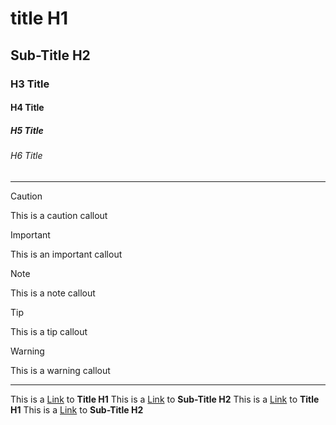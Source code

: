 # title H1
## Sub-Title H2
### H3 Title
#### H4 Title
##### H5 Title
###### H6 Title

---

>[!CAUTION]
> This is a caution callout

>[!IMPORTANT]
> This is an important callout


>[!NOTE]
> This is a note callout

>[!TIP]
> This is a tip callout

>[!WARNING]
> This is a warning callout

---

This is a [Link](#title-h1) to **Title H1** 
This is a [Link](#sub-title-h2) to **Sub-Title H2** 
This is a [Link](#title%20h1) to **Title H1** 
This is a [Link](#sub%20title%20h2) to **Sub-Title H2** 
